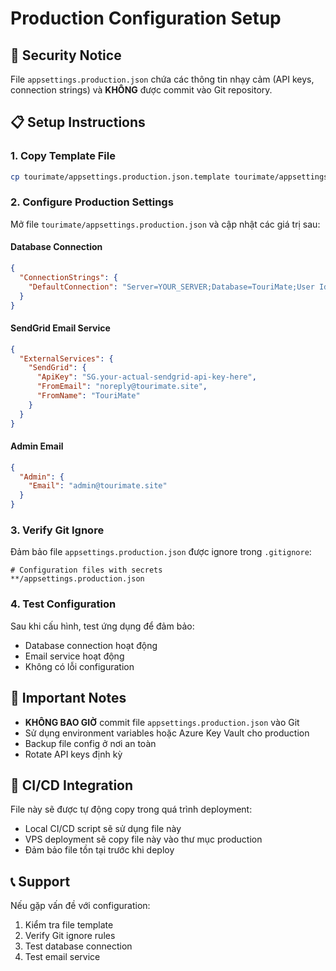 # Production Configuration Setup

## 🔐 Security Notice

File `appsettings.production.json` chứa các thông tin nhạy cảm (API keys, connection strings) và **KHÔNG** được commit vào Git repository.

## 📋 Setup Instructions

### 1. Copy Template File
```bash
cp tourimate/appsettings.production.json.template tourimate/appsettings.production.json
```

### 2. Configure Production Settings

Mở file `tourimate/appsettings.production.json` và cập nhật các giá trị sau:

#### Database Connection
```json
{
  "ConnectionStrings": {
    "DefaultConnection": "Server=YOUR_SERVER;Database=TouriMate;User Id=YOUR_USER;Password=YOUR_PASSWORD;TrustServerCertificate=true;"
  }
}
```

#### SendGrid Email Service
```json
{
  "ExternalServices": {
    "SendGrid": {
      "ApiKey": "SG.your-actual-sendgrid-api-key-here",
      "FromEmail": "noreply@tourimate.site",
      "FromName": "TouriMate"
    }
  }
}
```

#### Admin Email
```json
{
  "Admin": {
    "Email": "admin@tourimate.site"
  }
}
```

### 3. Verify Git Ignore

Đảm bảo file `appsettings.production.json` được ignore trong `.gitignore`:

```gitignore
# Configuration files with secrets
**/appsettings.production.json
```

### 4. Test Configuration

Sau khi cấu hình, test ứng dụng để đảm bảo:
- Database connection hoạt động
- Email service hoạt động
- Không có lỗi configuration

## 🚨 Important Notes

- **KHÔNG BAO GIỜ** commit file `appsettings.production.json` vào Git
- Sử dụng environment variables hoặc Azure Key Vault cho production
- Backup file config ở nơi an toàn
- Rotate API keys định kỳ

## 🔄 CI/CD Integration

File này sẽ được tự động copy trong quá trình deployment:
- Local CI/CD script sẽ sử dụng file này
- VPS deployment sẽ copy file này vào thư mục production
- Đảm bảo file tồn tại trước khi deploy

## 📞 Support

Nếu gặp vấn đề với configuration:
1. Kiểm tra file template
2. Verify Git ignore rules
3. Test database connection
4. Test email service
